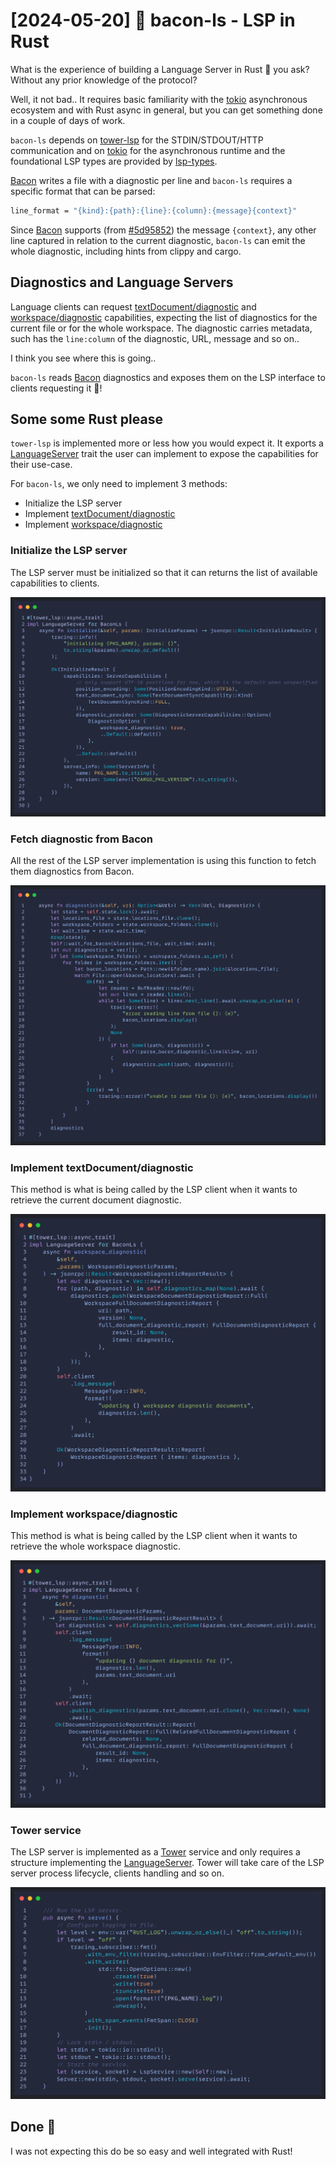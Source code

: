 # [2024-05-20] 🐽 bacon-ls - LSP in Rust
What is the experience of building a Language Server in Rust 🦀 you ask?
Without any prior knowledge of the protocol?

Well, it not bad.. It requires basic familiarity with the [tokio](https://docs.rs/crate/tokio/) 
asynchronous ecosystem and with Rust async in general, but you can get 
something done in a couple of days of work.

`bacon-ls` depends on [tower-lsp](https://docs.rs/crate/tower-lsp/) for the 
STDIN/STDOUT/HTTP communication and on [tokio](https://docs.rs/crate/tokio/)
for the asynchronous runtime and the foundational LSP types are provided by
[lsp-types](https://docs.rs/crate/lsp-types).

[Bacon](https://dystroy.org/bacon/) writes a file with a diagnostic per line
and `bacon-ls` requires a specific format that can be parsed:

```bash
line_format = "{kind}:{path}:{line}:{column}:{message}{context}"
```

Since [Bacon](https://dystroy.org/bacon/) supports (from [#5d95852](https://github.com/Canop/bacon/commit/5d958528a19cb3ec3b8129df7f0364bb0716932c)) 
the message `{context}`, any other line captured in relation to the current 
diagnostic, `bacon-ls` can emit the whole diagnostic, including hints from
clippy and cargo.

## Diagnostics and Language Servers
Language clients can request [textDocument/diagnostic](https://microsoft.github.io/language-server-protocol/specification#textDocument_diagnostic) and [workspace/diagnostic](https://microsoft.github.io/language-server-protocol/specification#workspace_diagnostic) capabilities, expecting the list of diagnostics for the current
file or for the whole workspace. The diagnostic carries metadata, such has
the `line:column` of the diagnostic, URL, message and so on..

I think you see where this is going..

`bacon-ls` reads [Bacon](https://dystroy.org/bacon/) diagnostics and exposes
them on the LSP interface to clients requesting it 🚀!

## Some some Rust please

`tower-lsp` is implemented more or less how you would expect it. It exports a 
[LanguageServer](https://docs.rs/tower-lsp/latest/tower_lsp/trait.LanguageServer.html)
trait the user can implement to expose the capabilities for their use-case.

For `bacon-ls`, we only need to implement 3 methods:

- Initialize the LSP server
- Implement [textDocument/diagnostic](https://microsoft.github.io/language-server-protocol/specification#textDocument_diagnostic)
- Implement [workspace/diagnostic](https://microsoft.github.io/language-server-protocol/specification#workspace_diagnostic)
### Initialize the LSP server

The LSP server must be initialized so that it can returns the list of available
capabilities to clients.

[![initialize](https://raw.githubusercontent.com/crisidev/blog/main/posts/2024-05-20/initialize.png)](https://raw.githubusercontent.com/crisidev/blog/main/posts/2024-05-20/initialize.png)

### Fetch diagnostic from Bacon

All the rest of the LSP server implementation is using this function to fetch them
diagnostics from Bacon. 

[![bacon-diagnostic](https://raw.githubusercontent.com/crisidev/blog/main/posts/2024-05-20/bacon-diagnostic.png)](https://raw.githubusercontent.com/crisidev/blog/main/posts/2024-05-20/bacon-diagnostic.png)

### Implement textDocument/diagnostic

This method is what is being called by the LSP client when it wants to retrieve the current
document diagnostic.

[![document-diagnostic](https://raw.githubusercontent.com/crisidev/blog/main/posts/2024-05-20/document-diagnostic.png)](https://raw.githubusercontent.com/crisidev/blog/main/posts/2024-05-20/document-diagnostic.png)

### Implement workspace/diagnostic


This method is what is being called by the LSP client when it wants to retrieve the whole
workspace diagnostic.

[![workspace-diagnostic](https://raw.githubusercontent.com/crisidev/blog/main/posts/2024-05-20/workspace-diagnostic.png)](https://raw.githubusercontent.com/crisidev/blog/main/posts/2024-05-20/workspace-diagnostic.png)

### Tower service

The LSP server is implemented as a [Tower](https://docs.rs/tower/latest/tower/) service and only requires a structure implementing the [LanguageServer](https://docs.rs/tower-lsp/latest/tower_lsp/trait.LanguageServer.html). Tower will take care of the LSP server process lifecycle, clients handling and so on.


[![tower-service](https://raw.githubusercontent.com/crisidev/blog/main/posts/2024-05-20/tower-service.png)](https://raw.githubusercontent.com/crisidev/blog/main/posts/2024-05-20/tower-service.png)

## Done 🚀

I was not expecting this do be so easy and well integrated with Rust!
